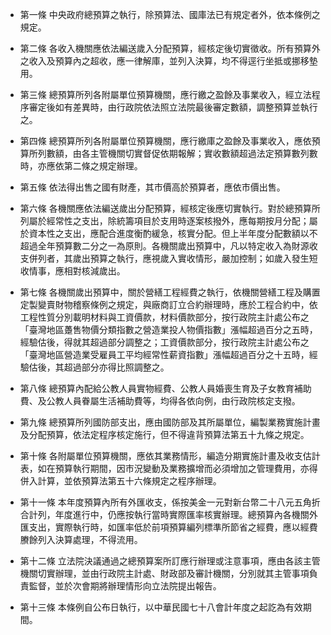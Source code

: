 * 第一條 中央政府總預算之執行，除預算法、國庫法已有規定者外，依本條例之規定。

* 第二條 各收入機關應依法編送歲入分配預算，經核定後切實徵收。所有預算外之收入及預算內之超收，應一律解庫，並列入決算，均不得逕行坐抵或挪移墊用。

* 第三條 總預算所列各附屬單位預算機關，應行繳之盈餘及事業收入，經立法程序審定後如有差異時，由行政院依法照立法院最後審定數額，調整預算並執行之。

* 第四條 總預算所列各附屬單位預算機關，應行繳庫之盈餘及事業收入，應依預算所列數額，由各主管機關切實督促依期報解；實收數額超過法定預算數列數時，亦應依第二條之規定辦理。

* 第五條 依法得出售之國有財產，其市價高於預算者，應依市價出售。

* 第六條 各機關應依法編送歲出分配預算，經核定後應切實執行。對於總預算所列屬於經常性之支出，除統籌項目於支用時逐案核撥外，應每期按月分配；屬於資本性之支出，應配合進度衡酌緩急，核實分配。但上半年度分配數額以不超過全年預算數二分之一為原則。各機關歲出預算中，凡以特定收入為財源收支併列者，其歲出預算之執行，應視歲入實收情形，嚴加控制；如歲入發生短收情事，應相對核減歲出。

* 第七條 各機關歲出預算中，關於營繕工程經費之執行，依機關營繕工程及購置定製變賣財物稽察條例之規定，與廠商訂立合約辦理時，應於工程合約中，依工程性質分別載明材料與工資價款，材料價款部分，按行政院主計處公布之「臺灣地區躉售物價分類指數之營造業投人物價指數」漲幅超過百分之五時，經驗估後，得就其超過部分調整之；工資價款部分，按行政院主計處公布之「臺灣地區營造業受雇員工平均經常性薪資指數」漲幅超過百分之十五時，經驗估後，其超過部分亦得比照調整之。

* 第八條 總預算內配給公教人員實物經費、公教人員婚喪生育及子女教育補助費、及公教人員眷屬生活補助費等，均得各依向例，由行政院核定支撥。

* 第九條 總預算所列國防部支出，應由國防部及其所屬單位，編製業務實施計畫及分配預算，依法定程序核定施行，但不得違背預算法第五十九條之規定。

* 第十條 各附屬單位預算機關，應依其業務情形，編造分期實施計畫及收支估計表，如在預算執行期間，因市況變動及業務擴增而必須增加之管理費用，亦得併入計算，並依預算法第五十六條規定之程序辦理。

* 第十一條 本年度預算內所有外匯收支，係按美金一元對新台幣二十八元五角折合計列，年度進行中，仍應按執行當時實際匯率核實辦理。總預算內各機關外匯支出，實際執行時，如匯率低於前項預算編列標準所節省之經費，應以經費賸餘列入決算處理，不得流用。

* 第十二條 立法院決議通過之總預算案所訂應行辦理或注意事項，應由各該主管機關切實辦理，並由行政院主計處、財政部及審計機關，分別就其主管事項負責監督，並於次會期將辦理情形向立法院提出報告。

* 第十三條 本條例自公布日執行，以中華民國七十八會計年度之起訖為有效期間。

